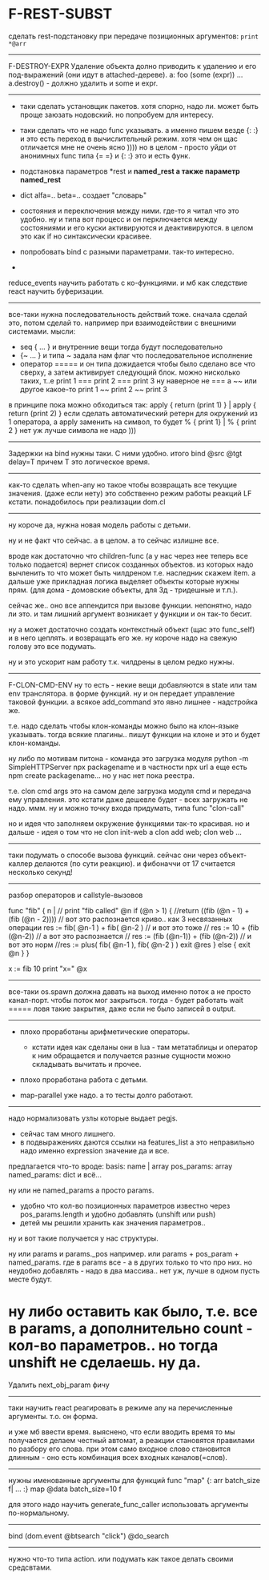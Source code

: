 # F-REST-SUBST
сделать rest-подстановку при передаче позиционных аргументов: 
`print *@arr`

-----
F-DESTROY-EXPR
Удаление объекта долно приводить к удалению и его под-выражений (они идут в attached-дереве).
a: foo (some (expr))
... a.destroy() - должно удалить и some и expr.

-------
- таки сделать установщик пакетов. хотя спорно, надо ли. может быть проще заюзать нодовский.
но попробуем для интересу.

- таки сделать что не надо func указывать. а именно пишем везде {: :} и это есть переход в вычислительный режим. хотя чем он щас отличается мне не очень ясно ))))
но в целом - просто уйди от анонимных func типа {= =} и {: :} это и есть функ.

- подстановка параметров *rest и **named_rest а также параметр named_rest**
- dict alfa=.. beta=.. создает "словарь"

- состояния и переключения между ними. где-то я читал что это удобно. ну и типа вот процесс и он перключается между состояниями и его куски активируются и деактивируются. в целом это как if но синтаксически красивее.

- попробовать bind с разными параметрами. так-то интересно.

*
reduce_events научить работать с ко-функциями. и мб как следствие react научить буферизации.

**********
все-таки нужна последовательность действий тоже. сначала сделай это, потом сделай то.
например при взаимодействии с внешними системами.
мысли:
* seq { ... } и внутренние вещи тогда будут последовательно
* {~ ... } и типа ~ задала нам флаг что последовательное исполнение
* оператор ===== и он типа дожидается чтобы было сделано все что сверху, а затем активирует следующий блок.
можно нисколько таких, т..е
print 1 === print 2 === print 3
ну наверное не === а ~~  или другое какое-то
print 1 ~~ print 2 ~~ print 3

в принципе пока можно обходиться так:
apply { return (print 1) } | apply { return (print 2) }
если сделать автоматический ретерн для окружений из 1 оператора,
а apply заменить на символ, то будет
% { print 1} | % { print 2 } нет уж лучше символа не надо )))
*******
Задержки на bind нужны таки. С ними удобно.
итого bind @src @tgt delay=T
причем T это логическое время.

***************
как-то сделать when-any но такое чтобы возвращать все текущие значения. (даже если нету)
это собственно режим работы реакций LF кстати.
понадобилось при реализации dom.cl

****************
ну короче да, нужна новая модель работы с детьми.

ну и не факт что сейчас. а в целом. а то сейчас излишне все.

вроде как достаточно что children-func (а у нас через нее теперь все только подается)
вернет список созданных объектов. из которых надо вычленить то что может быть чилдреном
т.е. наследник скажем item. а дальше уже прикладная логика выделяет объекты которые
нужны прям. (для дома - домовские объекты, для 3д - тридешные и т.п.).

сейчас же.. оно все аппендится при вызове функции. непонятно, надо ли это.
и там лишний аргумент возникает у функции и он так-то бесит.

ну а может достаточно создать контекстный объект (щас это func_self) и в него цеплять.
и возвращать его же. ну короче надо на свежую голову это все подумать.

ну и это ускорит нам работу т.к. чилдрены в целом редко нужны.

*****************
F-CLON-CMD-ENV
ну то есть - некие вещи добавляются в state или там env транслятора.
в форме функций.
ну и он передает управление таковой функции.
а всякое add_command это явно лишнее - надстройка же.

т.е. надо сделать чтобы клон-команды можно было на клон-языке указывать.
тогда всякие плагины.. пишут функции на клоне и это и будет клон-команды.

ну либо по мотивам питона - команда это загрузка модуля
python -m SimpleHTTPServer
npx packagename и в частности npx url
а еще есть npm create packagename... но у нас нет пока реестра.

т.е. clon cmd args
это на самом деле загрузка модуля cmd и передача ему управления.
это кстати даже дешевле будет - всех загружать не надо.
ммм. ну и можно точку входа придумать, типа func "clon-call"

но и идея что заполняем окружение функциями так-то красивая.
но и дальше - идея о том что не clon init-web а clon add web; clon web
...

*****************
таки подумать о способе вызова функций. сейчас они через объект-каллер делаются (по сути реакцию). и фибоначчи от 17 считается несколько секунд!
*****************
разбор операторов и callstyle-вызовов

func "fib" { n |
  // print "fib called" @n
  if (@n > 1) {
    //return ((fib (@n - 1) + (fib (@n - 2))))
    // вот это распознается криво.. как 3 несвязанных операции
    res := fib( @n-1 ) + fib( @n-2 )
    // и вот это тоже
    // res := 10 + (fib (@n-2))
    // а вот это распознается
    // res := (fib (@n-1)) + (fib (@n-2))
    // и вот это норм
    //res := plus( fib( @n-1 ), fib( @n-2 ) )
    exit @res
  } else { exit @n }
}

x := fib 10
print "x=" @x

**********************
все-таки os.spawn должна давать на выход именно поток а не просто канал-порт.
чтобы поток мог закрыться.
тогда - будет работать wait ===== ловя такие закрытия, даже если не было записей в output.

***********

* плохо проработаны арифметические операторы.
	* кстати идея как сделаны они в lua - там метатаблицы и оператор к ним обращается и получается разные сущности можно складывать вычитать и прочее.
* плохо проработана работа с детьми.

* map-parallel уже надо. а то тесты долго работают.

******************
надо нормализовать узлы которые выдает pegjs.
- сейчас там много лишнего.
- в подвыражениях даются ссылки на features_list а 
это неправильно надо именно expression значение да и все.

предлагается что-то вроде:
basis: name | array
pos_params: array
named_params: dict
и всё...

ну или не named_params а просто params.
- удобно что кол-во позиционных параметров известно через pos_params.length и удобно добавлять (unshift или push)
- детей мы решили хранить как значения параметров..

ну и вот такие получается у нас структуры.

ну или 
params и params._pos например.
или
params + pos_param + named_params.
где в params все - а в других только то что про них. но неудобно добавлять - надо в два массива.. нет уж, лучше в одном пусть месте будут.

ну либо оставить как было, т.е. все в params, а дополнительно count - кол-во параметров.. но тогда unshift не сделаешь. ну да.
=======

Удалить next_obj_param фичу

**********
таки научить react реагировать в режиме any на перечисленные аргументы.
т.о. он форма.

и уже мб ввести время. выяснено, что если вводить время то мы получается делаем честный автомат, а реакции становятся правилами по разбору его слова. при этом само входное слово становится длинным - оно есть комбинация всех входных каналов(=слов).

*******
нужны именованные аргументы для функций
func "map" {: arr batch_size f| ... :}
map @data batch_size=10 f

для этого надо научить generate_func_caller использовать аргументы по-нормальному.

-----------
bind (dom.event @btsearch "click") @do_search

-----------
нужно что-то типа action. или подумать как такое делать своими средсвтами.